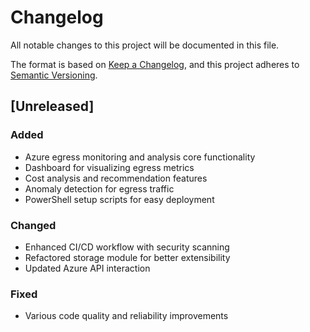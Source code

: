 # Changelog

All notable changes to this project will be documented in this file.

The format is based on [Keep a Changelog](https://keepachangelog.com/en/1.0.0/),
and this project adheres to [Semantic Versioning](https://semver.org/spec/v2.0.0.html).

## [Unreleased]

### Added
- Azure egress monitoring and analysis core functionality
- Dashboard for visualizing egress metrics
- Cost analysis and recommendation features
- Anomaly detection for egress traffic
- PowerShell setup scripts for easy deployment

### Changed
- Enhanced CI/CD workflow with security scanning
- Refactored storage module for better extensibility
- Updated Azure API interaction

### Fixed
- Various code quality and reliability improvements
